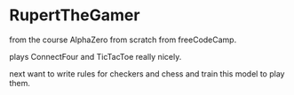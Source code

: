 # RupertTheGamer
from the course AlphaZero from scratch from freeCodeCamp.

plays ConnectFour and TicTacToe really nicely.

next want to write rules for checkers and chess and train this model to play them.
